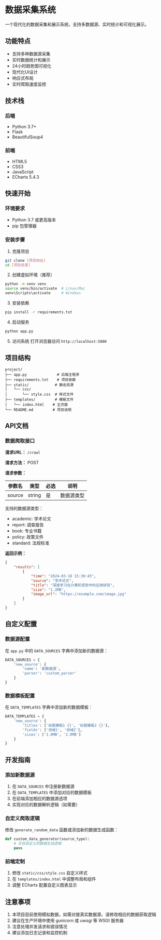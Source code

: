 # 数据采集系统

一个现代化的数据采集和展示系统，支持多数据源、实时统计和可视化展示。

## 功能特点

- 支持多种数据源采集
- 实时数据统计和展示
- 24小时趋势图可视化
- 现代化UI设计
- 响应式布局
- 实时爬取速度监控

## 技术栈

### 后端
- Python 3.7+
- Flask
- BeautifulSoup4

### 前端
- HTML5
- CSS3
- JavaScript
- ECharts 5.4.3

## 快速开始

### 环境要求
- Python 3.7 或更高版本
- pip 包管理器

### 安装步骤

1. 克隆项目
```bash
git clone [项目地址]
cd [项目目录]
```

2. 创建虚拟环境（推荐）
```bash
python -m venv venv
source venv/bin/activate  # Linux/Mac
venv\Scripts\activate     # Windows
```

3. 安装依赖
```bash
pip install -r requirements.txt
```

4. 启动服务
```bash
python app.py
```

5. 访问系统
打开浏览器访问 `http://localhost:5000`

## 项目结构

```
project/
├── app.py              # 后端主程序
├── requirements.txt    # 项目依赖
├── static/            # 静态资源
│   └── css/
│       └── style.css  # 样式文件
├── templates/         # 模板文件
│   └── index.html    # 主页面
└── README.md         # 项目说明
```

## API文档

### 数据爬取接口

**请求URL：** `/crawl`

**请求方法：** POST

**请求参数：**

| 参数名 | 类型 | 必选 | 说明 |
|--------|------|------|------|
| source | string | 是 | 数据源类型 |

支持的数据源类型：
- academic: 学术论文
- report: 调查报告
- book: 专业书籍
- policy: 政策文件
- standard: 法规标准

**返回示例：**

```json
{
    "results": [
        {
            "time": "2024-03-18 15:30:45",
            "source": "学术论文",
            "title": "深度学习在计算机视觉中的应用研究",
            "size": "1.2MB",
            "image_url": "https://example.com/image.jpg"
        }
    ]
}
```

## 自定义配置

### 数据源配置

在 `app.py` 中的 `DATA_SOURCES` 字典中添加新的数据源：

```python
DATA_SOURCES = {
    'new_source': {
        'name': '新数据源',
        'parser': 'custom_parser'
    }
}
```

### 数据模板配置

在 `DATA_TEMPLATES` 字典中添加新的数据模板：

```python
DATA_TEMPLATES = {
    'new_source': {
        'titles': ['标题模板1 {}', '标题模板2 {}'],
        'fields': ['领域1', '领域2'],
        'sizes': ['1.0MB', '2.0MB']
    }
}
```

## 开发指南

### 添加新数据源

1. 在 `DATA_SOURCES` 中注册新数据源
2. 在 `DATA_TEMPLATES` 中添加对应的数据模板
3. 在前端添加相应的数据源选项
4. 实现对应的数据解析逻辑（如需要）

### 自定义爬取逻辑

修改 `generate_random_data` 函数或添加新的数据生成函数：

```python
def custom_data_generator(source_type):
    # 实现自定义的数据生成逻辑
    pass
```

### 前端定制

1. 修改 `static/css/style.css` 自定义样式
2. 在 `templates/index.html` 中调整布局和组件
3. 调整 ECharts 配置自定义图表显示

## 注意事项

1. 本项目目前使用模拟数据，如需对接真实数据源，请修改相应的数据获取逻辑
2. 建议在生产环境中使用 gunicorn 或 uwsgi 等 WSGI 服务器
3. 注意处理并发请求和错误情况
4. 建议添加日志记录和监控机制

